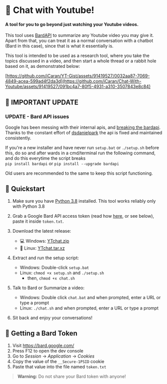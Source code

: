 # 💬 Chat with Youtube!  

#### A tool for you to go beyond just watching your Youtube videos.  

This tool uses [BardAPI](https://github.com/dsdanielpark/Bard-API/) to summarize any Youtube video you may give it. Apart from that, you can treat it as a normal conversation with a chatbot (Bard in this case), since that is what it essentially is.   

This tool is intended to be used as a research tool, where you take the topics discussed in a video, and then start a whole thread or a rabbit hole based on it, as demonstrated below:  

[https://github.com/iCaran/YT-Gist/assets/91419527/0032aa87-7069-4849-acea-599ad4f2da3d](https://github.com/iCaran/Chat-With-Youtube/assets/91419527/091bc4a7-80f5-4931-a310-3507843e8c84) 

## 🔔 IMPORTANT UPDATE   

### UPDATE - Bard API issues    

Google has been messing with their internal apis, and [breaking the bardapi](https://github.com/dsdanielpark/Bard-API/issues/80).  
Thanks to the constant effort of [dsdanielpark](https://github.com/dsdanielpark) the api is fixed and maintained consistently.

If you're a new installer and have never run `setup.bat` or `./setup.sh` before this, do so and after wards in a cmd/terminal run the following command, and do this everytime the script breaks  
`pip install bardapi` or `pip install --upgrade bardapi`    

Old users are recommended to the same to keep this script functioning. 

## 🚀 Quickstart  

1. Make sure you have [Python 3.8](https://www.python.org/downloads/release/python-3810/) installed. This tool works reliably only with Python 3.8     

2. Grab a Google Bard API access token (read how [here](https://github.com/dsdanielpark/Bard-API#readme), or see below), paste it inside `token.txt`.      

3. Download the latest release:   
   - 💻 Windows: [YTchat.zip](https://github.com/iCaran/Chat-With-Youtube/releases/download/v1.0.0/YTchat.zip)    
   - 🐧 Linux: [YTchat.tar.xz](https://github.com/iCaran/Chat-With-Youtube/releases/download/v1.0.0/YTchat.tar.xz)   

4. Extract and run the setup script:   
   - Windows: Double-click `setup.bat`   
   - Linux: `chmod +x setup.sh` and `./setup.sh`    
      - then, `chmod +x chat.sh`
   
5. Talk to Bard or Summarize a video:    
   - Windows: Double click `chat.bat` and when prompted, enter a URL or type a prompt   
   - Linux: `./chat.sh` and when prompted, enter a URL or type a prompt   

6. Sit back and enjoy your conversations!   

## 🔑 Getting a Bard Token     

1. Visit https://bard.google.com/  
2. Press F12 to open the dev console     
3. Go to *Session* -> *Application* -> *Cookies*         
4. Copy the value of the `__Secure-1PSID` cookie   
5. Paste that value into the file named `token.txt`   

> **Warning:** Do not share your Bard token with anyone!
